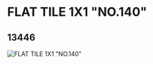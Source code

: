 # FLAT TILE 1X1 "NO.140"
## 13446
![FLAT TILE 1X1 "NO.140"](https://lc-www-live-s.legocdn.com/media/bricks/5/2/6029828.jpg)